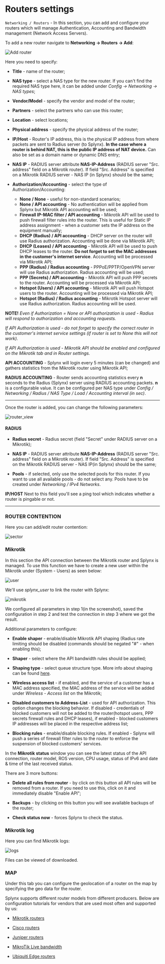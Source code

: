 Routers settings
==========

`Networking / Routers` - In this section, you can add and configure your routers which will manage Authentication, Accounting and Bandwidth management (Network Access Servers).

To add a new router navigate to **Networking -> Routers -> Add**:

![Add router](add_router.png)

Here you need to specify:

* **Title** - name of the router;

* **NAS type** - select a NAS type for the new router. If you can't find the required NAS type here, it can be added under *Config -> Networking -> NAS types*;

* **Vendor/Model** - specify the vendor and model of the router;

* **Partners** - select the partners who can use this router;

* **Location** - select locations;

* **Physical address** - specify the physical address of the router;

* **IP/Host** - Router's IP address, this is the physical IP address from where packets are sent to Radius server (to Splynx). **In the case where a router is behind NAT, this is the public IP address of NAT device.** Can also be set as a domain name or dynamic DNS entry;

* **NAS IP** - RADIUS server attribute **NAS-IP-Address** (RADIUS server "Src. address" field on a Mikrotik router). If field "Src. Address" is specified on a Mikrotik RADIUS server - NAS IP (in Splynx) should be the same;

* **Authorization/Accounting** - select the type of Authorization/Accounting:

  *  **None / None** - useful for non-standard scenarios;
  *   **None / API accounting** - No authentication will be applied from Splynx but Mikrotik API accounting will be used;
  *   **Firewall IP-MAC filter / API accounting** - Mikrotik API will be used to push firewall filter rules into the router. This is useful for Static IP address assignment - when a customer sets the IP address on the equipment manually;
  *   **DHCP (Radius) / API accounting** - DHCP server on the router will use Radius authorization. Accounting will be done via Mikrotik API;
  *   **DHCP (Leases) / API accounting** - Mikrotik API will be used to push DHCP leases to the router. **Do not forget to set the MAC addresses in the customer's internet service**. Accounting will be processed via Mikrotik API;
  *   **PPP (Radius) / Radius accounting** - PPPoE/PPTP/OpenVPN server will use Radius authorization. Radius accounting will be used;
  *   **PPP (Secrets) / API accounting** - Mikrotik API will push PPP secrets to the router. Accounting will be processed via Mikrotik API;
  *   **Hotspot (Users) / API accounting** - Mikrotik API will push Hotspot users to the router. Accounting will be processed via Mikrotik API;
  *   **Hotspot (Radius) / Radius accounting** - Mikrotik Hotspot server will use Radius authorization. Radius accounting will be used.


 **NOTE!**
 *Even if Authorization = None or API authorization is used - Radius will respond to authorization and accounting requests.*

*If API Authorization is used - do not forget to specify the correct router in the customer's internet service settings (if router is set to None this will not work).*

*If API Authorization is used - Mikrotik API should be enabled and configured on the _Mikrotik_ tab and in Router settings.*


**API ACCOUNTING** - Splynx will login every 5 minutes (can be changed) and gathers statistics from the Mikrotik router using Mikrotik API;

**RADIUS ACCOUNTING** - Router sends accounting statistics every **n** seconds to the Radius (Splynx) server using RADIUS accounting packets. **n** is a configurable value. It can be configured per NAS type under *Config / Networking / Radius / NAS Type / Load / Accounting interval (in sec)*.

* * *
Once the router is added, you can change the following parameters:

![router_view](router_view.png)
#### RADIUS

* **Radius secret** - Radius secret (field "Secret" under RADIUS server on a Mikrotik);

* **NAS IP** - RADIUS server attribute **NAS-IP-Address** (RADIUS server "Src. address" field on a Mikrotik router). If field "Src. Address" is specified on the Mikrotik RADIUS server - NAS IP(in Splynx) should be the same;

* **Pools** - if selected, only use the selected pools for this router. If you want to use all available pools - do not select any. Pools have to be created under *Networking / IPv4 Networks*.

**IP/HOST** Next to this field you'll see a ping tool which indicates whether a router is pingable or not.

* * *
### ROUTER CONTENTION
Here you can add/edit router contention:

![sector](sector.png)

### Mikrotik

In this section the API connection between the Mikrotik router and Splynx is managed. To use this function we have to create a new user within the Mikrotik under (System - Users) as seen below:

![user](mikrotik_user.png)

We'll use *splynx_user* to link the router with Splynx:

![mikrotik](router_mikrotik.png)

We configured all parameters in step 1(in the screenshot), saved the configuration in step 2 and test the connection in step 3 where we got the result.

Additional parameters to configure:

* **Enable shaper** - enable/disable Mikrotik API shaping (Radius rate limiting should be disabled (commands should be negated "#" - when enabling this);

* **Shaper** - select where the API bandwidth rules should be applied;

* **Shaping type** - select queue structure type. More info about shaping can be found [here](networking/bandwidth_management/bandwidth_management.md).

* **Wireless access list** - if enabled, and the service of a customer has a MAC address specified, the MAC address of the service will be added under *Wireless - Access list* on the Mikrotik;

* **Disabled customers to Address-List** - used for API authorization. This option changes the blocking behavior. If disabled - credentials of blocked customers will not be added to the router(hotspot users, PPP secrets firewall rules and DHCP leases), if enabled - blocked customers IP addresses will be placed in the respective address list;

* **Blocking rules** - enable/disable blocking rules. If enabled - Splynx will push a series of firewall filter rules to the router to enforce the suspension of blocked customers' services.

In the **Mikrotik status** window you can see the latest status of the API connection, router model, ROS version, CPU usage, status of IPv6 and date & time of the last received status.

There are 3 more buttons:

* **Delete all rules from router** - by click on this button all API rules will be removed from a router. If you need to use this, click on it and immediately disable "Enable API";

* **Backups** - by clicking on this button you will see available backups of the router;

* **Check status now** - forces Splynx to check the status.

### Mikrotik log

Here you can find Mikrotik logs:

![logs](log.png)

Files can be viewed of downloaded.

### MAP

Under this tab you can configure the geolocation of a router on the map by specifying the geo data for the router.

Splynx supports different router models from different producers. Below are configuration tutorials for vendors that are used most often and supported by us:

* [Mikrotik routers](networking/routers_settings/mikrotik/mikrotik.md)

* [Cisco routers](networking/routers_settings/mikrotik/mikrotik.md)

* [Juniper routers](networking/routers_settings/juniper/juniper.md)

* [MikroTik Live bandwidth](networking/routers_settings/mikrotik_live_bandwidth/mikrotik_live_bandwidth.md)

* [Ubiquiti Edge routers](networking/routers_settings/ubiquiti/ubiquiti.md)
